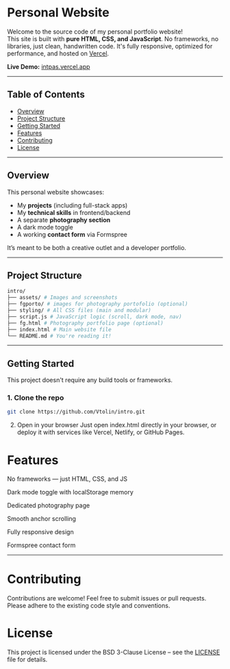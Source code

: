 # Personal Website

Welcome to the source code of my personal portfolio website!  
This site is built with **pure HTML, CSS, and JavaScript**. No frameworks, no libraries, just clean, handwritten code. It's fully responsive, optimized for performance, and hosted on [Vercel](https://vercel.com).

**Live Demo:** [intpas.vercel.app](https://intpas.vercel.app)

---

## Table of Contents

- [Overview](#overview)
- [Project Structure](#project-structure)
- [Getting Started](#getting-started)
- [Features](#features)
- [Contributing](#contributing)
- [License](#license)

---

## Overview

This personal website showcases:
- My **projects** (including full-stack apps)
- My **technical skills** in frontend/backend
- A separate **photography section**
- A dark mode toggle
- A working **contact form** via Formspree

It’s meant to be both a creative outlet and a developer portfolio.

---

## Project Structure
```bash
intro/
├── assets/ # Images and screenshots
├── fgporto/ # images for photography portofolio (optional)
├── styling/ # All CSS files (main and modular)
├── script.js # JavaScript logic (scroll, dark mode, nav)
├── fg.html # Photography portfolio page (optional)
├── index.html # Main website file
└── README.md # You're reading it!
```

---

## Getting Started

This project doesn't require any build tools or frameworks.

### 1. Clone the repo

```bash
git clone https://github.com/Vtolin/intro.git
```

2. Open in your browser
Just open index.html directly in your browser, or deploy it with services like Vercel, Netlify, or GitHub Pages.

# Features
No frameworks — just HTML, CSS, and JS

Dark mode toggle with localStorage memory

Dedicated photography page

Smooth anchor scrolling

Fully responsive design

Formspree contact form

---

# Contributing
Contributions are welcome! Feel free to submit issues or pull requests. Please adhere to the existing code style and conventions.

# License
This project is licensed under the BSD 3-Clause License – see the [LICENSE](./LICENSE) file for details.

